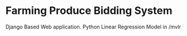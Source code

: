# Farming Produce Bidding System
 Django Based Web application.
 Python Linear Regression Model in /mvlr
